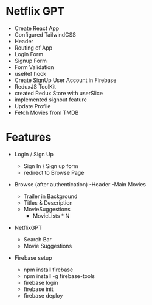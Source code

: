 # Netflix GPT

- Create React App
- Configured TailwindCSS
- Header
- Routing of App
- Login Form
- Signup Form
- Form Validation
- useRef hook
- Create SignUp User Account in Firebase
- ReduxJS ToolKit
- created Redux Store with userSlice
- implemented signout feature
- Update Profile
- Fetch Movies from TMDB

# Features

- Login / Sign Up
  - Sign In / Sign up form
  - redirect to Browse Page
- Browse (after authentication)
  -Header
  -Main Movies

  - Trailer in Background
  - Titles & Description
  - MovieSuggestions
    - MovieLists \* N

- NetflixGPT

  - Search Bar
  - Movie Suggestions

- Firebase setup
  - npm install firebase
  - npm install -g firebase-tools
  - firebase login
  - firebase init
  - firebase deploy
